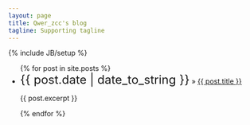 ```yaml
---
layout: page
title: Qwer_zcc's blog
tagline: Supporting tagline
---
```

{% include JB/setup %}

<ul class="posts">
  {% for post in site.posts %}
    <li><span><font size="5" >{{ post.date | date_to_string }}</font></span> &raquo; <a href="{{ BASE_PATH }}{{ post.url }}">{{ post.title }}</a></li>
    <article class="rexp">
    	<p>{{ post.excerpt }} </p>
    </article>
  {% endfor %}
</ul>


